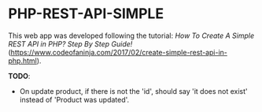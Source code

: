 # PHP-REST-API-SIMPLE #
 This web app was developed following the tutorial: _How To Create A Simple REST API in PHP? Step By Step Guide!_ (https://www.codeofaninja.com/2017/02/create-simple-rest-api-in-php.html).

**TODO**:
- On update product, if there is not the 'id', should say 'it does not exist' instead of 'Product was updated'.
